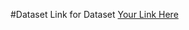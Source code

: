 #Dataset
Link for Dataset
[Your Link Here](https://www.kaggle.com/datasets/marcelwiechmann/enron-spam-data?select=enron_spam_data.csv)
